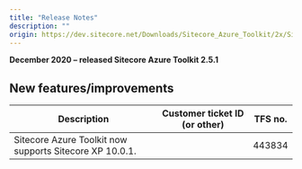 ```yaml
---
title: "Release Notes"
description: ""
origin: https://dev.sitecore.net/Downloads/Sitecore_Azure_Toolkit/2x/Sitecore_Azure_Toolkit_251/Release_Notes
---
```


**December 2020 – released Sitecore Azure Toolkit 2.5.1**

## New features/improvements

 | Description | Customer ticket ID (or other) | TFS no. |
 | --- | --- | --- |
 | ​​​​​​​​​S​itecore Azure Toolkit now supports Sitecore XP 10.0.1​. |  | 443834 |